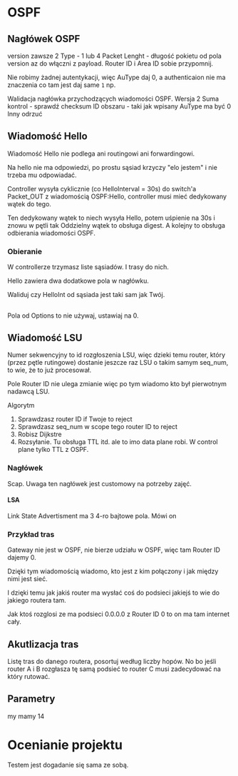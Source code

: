 # OSPF

## Nagłówek OSPF

version zawsze 2
Type - 1 lub 4
Packet Lenght - długość pokietu od pola version az do włączni z payload.
Router ID i Area ID sobie przypomnij.

Nie robimy żadnej autentykacji, więc AuType daj 0, a authenticaion nie ma znaczenia co tam jest daj same `1` np.

Walidacja nagłówka przychodzących wiadomości OSPF.
Wersja 2
Suma kontrol - sprawdź checksum
ID obszaru - taki jak wpisany
AuType ma być 0
Inny odrzuć

## Wiadomość Hello

Wiadomość Hello nie podlega ani routingowi ani forwardingowi. 

Na hello nie ma odpowiedzi, po prostu sąsiad krzyczy "elo jestem" i nie trzeba mu odpowiadać.

Controller wysyła cyklicznie (co HelloInterval = 30s) do switch'a Packet_OUT z wiadomością OSPF:Hello, controller musi mieć dedykowany wątek do tego.

Ten dedykowany wątek to niech wysyła Hello, potem uśpienie na 30s i znowu w pętli tak
Oddzielny wątek to obsługa digest.
A kolejny to obsługa odbierania wiadomości OSPF.

### Obieranie 
W controllerze trzymasz liste sąsiadów. I trasy do nich.

Hello zawiera dwa dodatkowe pola w nagłówku.

Waliduj czy HelloInt od sąsiada jest taki sam jak Twój.

## 
Pola od Options to nie używaj, ustawiaj na 0.

## Wiadomość LSU

Numer sekwencyjny to id rozgłoszenia LSU, więc dzieki temu router, który (przez pętle rutingowe) dostanie jeszcze raz LSU o takim samym seq_num, to wie, że to już procesował.

Pole Router ID nie ulega zmianie więc po tym wiadomo kto był pierwotnym nadawcą LSU.

Algorytm

1. Sprawdzasz router ID if Twoje to reject
2. Sprawdzasz seq_num w scope tego router ID to reject
3. Robisz Dijkstre 
4. Rozsyłanie. Tu obsługa TTL itd. ale to imo data plane robi. W control plane tylko TTL z OSPF.

### Nagłówek
Scap. Uwaga ten nagłówek jest customowy na potrzeby zajęć.

#### LSA
Link State Advertisment ma 3 4-ro bajtowe pola. Mówi on 

### Przykład tras
Gateway nie jest w OSPF, nie bierze udziału w OSPF, więc tam Router ID dajemy 0.

Dzięki tym wiadomością wiadomo, kto jest z kim połączony i jak między nimi jest sieć.

I dzięki temu jak jakiś router ma wysłać coś do podsieci jakiejś to wie do jakiego routera tam.

Jak ktoś rozglosi ze ma podsieci 0.0.0.0 z Router ID 0 to on ma tam internet cały.

## Akutlizacja tras
Listę tras do danego routera, posortuj według liczby hopów. No bo jeśli router A i B rozgłasza tę samą podsieć to router C musi zadecydować na który rutować.

## Parametry
my mamy 14

# Ocenianie projektu

Testem jest dogadanie się sama ze sobą.